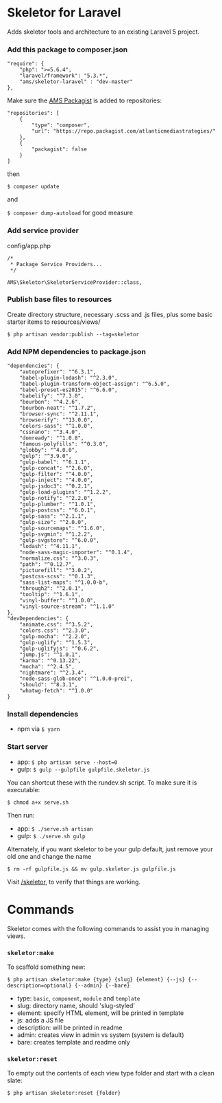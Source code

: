 
# Skeletor for Laravel

Adds skeletor tools and architecture to an existing Laravel 5 project.

### Add this package to composer.json

```
"require": {
    "php": ">=5.6.4",
    "laravel/framework": "5.3.*",
    "ams/skeletor-laravel" : "dev-master"
},
```    

Make sure the [AMS Packagist](https://packagist.com/orgs/atlanticmediastrategies) is added to repositories:

```
"repositories": [
    {
        "type": "composer",
        "url": "https://repo.packagist.com/atlanticmediastrategies/"
    },
    {
        "packagist": false
    }
]
```    

then

`$ composer update`

and

`$ composer dump-autoload` for good measure

### Add service provider

config/app.php
```
/*
 * Package Service Providers...
 */

AMS\Skeletor\SkeletorServiceProvider::class,
```

### Publish base files to resources

Create directory structure, necessary .scss and .js files, plus some basic starter items to resources/views/

`$ php artisan vendor:publish --tag=skeletor`

### Add NPM dependencies to package.json

```
"dependencies": {
    "autoprefixer": "^6.3.1",
    "babel-plugin-lodash": "^2.3.0",
    "babel-plugin-transform-object-assign": "^6.5.0",
    "babel-preset-es2015": "^6.6.0",
    "babelify": "^7.3.0",
    "bourbon": "^4.2.6",
    "bourbon-neat": "^1.7.2",
    "browser-sync": "^2.11.1",
    "browserify": "^13.0.0",
    "colors-sass": "^1.0.0",
    "cssnano": "^3.4.0",
    "domready": "^1.0.8",
    "famous-polyfills": "^0.3.0",
    "globby": "^4.0.0",
    "gulp": "^3.9.0",
    "gulp-babel": "^6.1.1",
    "gulp-concat": "^2.6.0",
    "gulp-filter": "^4.0.0",
    "gulp-inject": "^4.0.0",
    "gulp-jsdoc3": "^0.2.1",
    "gulp-load-plugins": "^1.2.2",
    "gulp-notify": "^2.2.0",
    "gulp-plumber": "^1.0.1",
    "gulp-postcss": "^6.0.1",
    "gulp-sass": "^2.1.1",
    "gulp-size": "^2.0.0",
    "gulp-sourcemaps": "^1.6.0",
    "gulp-svgmin": "^1.2.2",
    "gulp-svgstore": "^6.0.0",
    "lodash": "^4.11.1",
    "node-sass-magic-importer": "^0.1.4",
    "normalize.css": "^3.0.3",
    "path": "^0.12.7",
    "picturefill": "^3.0.2",
    "postcss-scss": "^0.1.3",
    "sass-list-maps": "^1.0.0-b",
    "through2": "^2.0.1",
    "tooltip": "^1.6.1",
    "vinyl-buffer": "^1.0.0",
    "vinyl-source-stream": "^1.1.0"
},
"devDependencies": {
    "animate.css": "^3.5.2",
    "colors.css": "^2.3.0",
    "gulp-mocha": "^2.2.0",
    "gulp-uglify": "^1.5.3",
    "gulp-uglifyjs": "^0.6.2",
    "jump.js": "^1.0.1",
    "karma": "^0.13.22",
    "mocha": "^2.4.5",
    "nightmare": "^2.3.4",
    "node-sass-glob-once": "^1.0.0-pre1",
    "should": "^8.3.1",
    "whatwg-fetch": "^1.0.0"
}
  ```

### Install dependencies
* npm via `$ yarn`

### Start server

* app: `$ php artisan serve --host=0`
* gulp: `$ gulp --gulpfile gulpfile.skeletor.js`

You can shortcut these with the rundev.sh script. To make sure it is executable:

`$ chmod a+x serve.sh`

Then run:

* app: `$ ./serve.sh artisan`
* gulp: `$ ./serve.sh gulp`

Alternately, if you want skeletor to be your gulp default, just remove your old one and change the name

```
$ rm -rf gulpfile.js && mv gulp.skeletor.js gulpfile.js
```

Visit [/skeletor](http://localhost:3001/skeletor), to verify that things are working.


# Commands

Skeletor comes with the following commands to assist you in managing views.

### `skeletor:make`

To scaffold something new:

`$ php artisan skeletor:make {type} {slug} {element} {--js} {--description=optional} {--admin} {--bare}`

* type: `basic`, `component`, `module` and `template`
* slug: directory name, should 'slug-styled'
* element: specify HTML element, will be printed in template
* js: adds a JS file
* description: will be printed in readme
* admin: creates view in admin vs system (system is default)
* bare: creates template and readme only



### `skeletor:reset`

To empty out the contents of each view type folder and start with a clean slate:

`$ php artisan skeletor:reset {folder}`
